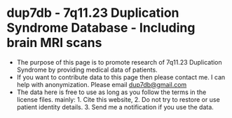 # dup7db - 7q11.23 Duplication Syndrome Database - Including brain MRI scans

- The purpose of this page is to promote research of 7q11.23 Duplication Syndrome by providing medical data of patients. 
- If you want to contribute data to this page then please contact me. I can help with anonymization. Please email dup7db@gmail.com
- The data here is free to use as long as you follow the terms in the license files. mainly: 1. Cite this website, 2. Do not try to restore or use patient identity details. 3. Send me a notification if you use the data.



